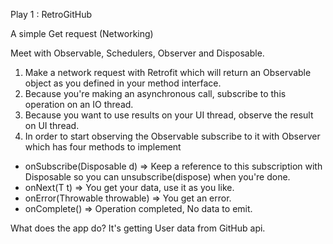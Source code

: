 Play 1 : RetroGitHub

A simple Get request (Networking)

Meet with Observable, Schedulers, Observer and Disposable.

1. Make a network request with Retrofit which will return an Observable<T> object as you defined in your method interface.
2. Because you're making an asynchronous call, subscribe to this operation on an IO thread.
3. Because you want to use results on your UI thread, observe the result on UI thread.
4. In order to start observing the Observable subscribe to it with Observer<T> which has four methods to implement

* onSubscribe(Disposable d) => Keep a reference to this subscription with Disposable so you can unsubscribe(dispose) when you're done.
* onNext(T t) => You get your data, use it as you like.
* onError(Throwable throwable) => You get an error.
* onComplete() => Operation completed, No data to emit.

What does the app do?
It's getting User data from GitHub api.







